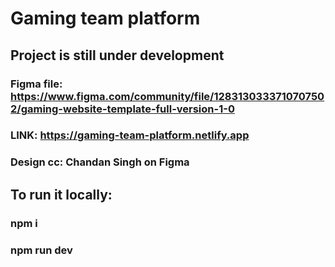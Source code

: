 # Gaming team platform

## Project is still under development

### Figma file: https://www.figma.com/community/file/1283130333710707502/gaming-website-template-full-version-1-0
### LINK: https://gaming-team-platform.netlify.app
### Design cc: Chandan Singh on Figma

## To run it locally:
### npm i
### npm run dev

